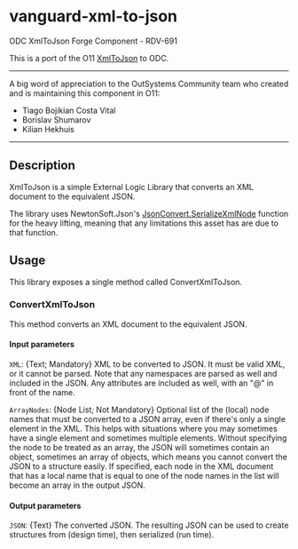 # vanguard-xml-to-json
ODC XmlToJson Forge Component - RDV-691

This is a port of the O11 [XmlToJson](https://www.outsystems.com/forge/component-overview/3709/xmltojson "XmlToJson") to ODC.

------------

A big word of appreciation to the OutSystems Community team who created and is maintaining  this component in O11:
- Tiago Bojikian Costa Vital
- Borislav Shumarov
- Kilian Hekhuis

------------
## Description
XmlToJson is a simple External Logic Library that converts an XML document to the equivalent JSON.

The library uses NewtonSoft.Json's [JsonConvert.SerializeXmlNode](https://www.newtonsoft.com/json/help/html/M_Newtonsoft_Json_JsonConvert_SerializeXmlNode_1.htm "JsonConvert.SerializeXmlNode") function for the heavy lifting, meaning that any limitations this asset has are due to that function.

## Usage
This library exposes a single method called ConvertXmlToJson.

### ConvertXmlToJson
This method converts an XML document to the equivalent JSON.

#### Input parameters
`XML`: {Text; Mandatory} XML to be converted to JSON.
It must be valid XML, or it cannot be parsed. Note that any namespaces are parsed as well and included in the JSON.
Any attributes are included as well, with an "@" in front of the name.

`ArrayNodes`: {Node List; Not Mandatory} Optional list of the (local) node names that must be converted to a JSON array, even if there's only a single element in the XML.
This helps with situations where you may sometimes have a single element and sometimes multiple elements.
Without specifying the node to be treated as an array, the JSON will sometimes contain an object, sometimes an array of objects, which means you cannot convert the JSON to a structure easily.
If specified, each node in the XML document that has a local name that is equal to one of the node names in the list will become an array in the output JSON.

#### Output parameters
`JSON`: {Text} The converted JSON.
The resulting JSON can be used to create structures from (design time), then serialized (run time).